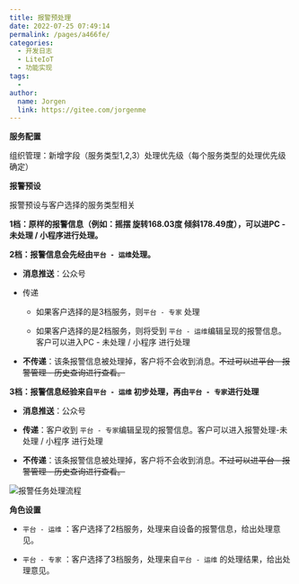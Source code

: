 ```yaml
---
title: 报警预处理
date: 2022-07-25 07:49:14
permalink: /pages/a466fe/
categories:
  - 开发日志
  - LiteIoT
  - 功能实现
tags:
  - 
author: 
  name: Jorgen
  link: https://gitee.com/jorgenme
---
```

**服务配置**

组织管理：新增字段（服务类型1,2,3）处理优先级（每个服务类型的处理优先级确定）

**报警预设**

报警预设与客户选择的服务类型相关

**1档：原样的报警信息（例如：摇摆 旋转168.03度 倾斜178.49度），可以进PC - 未处理 / 小程序进行处理。**

**2档：报警信息会先经由`平台 - 运维`处理。**

- **消息推送**：公众号

- 传递

  - 如果客户选择的是3档服务，则`平台 - 专家` 处理

  - 如果客户选择的是2档服务，则将受到 `平台 - 运维`编辑呈现的报警信息。客户可以进入PC - 未处理 / 小程序 进行处理

 

- **不传递**：该条报警信息被处理掉，客户将不会收到消息。~~不过可以进平台 - 报警管理 - 历史查询进行查看。~~

**3档：报警信息经验来自`平台 - 运维` 初步处理，再由`平台 - 专家`进行处理**

- **消息推送**：公众号

- **传递**：客户收到 `平台 - 专家`编辑呈现的报警信息。客户可以进入报警处理-未处理 / 小程序 进行处理

- **不传递**：该条报警信息被处理掉，客户将不会收到消息。~~不过可以进平台 - 报警管理 - 历史查询进行查看。~~

![报警任务处理流程](https://github.com/jorgen-zhao/coder_blog/blob/main/images/LiteIoT/%E6%8A%A5%E8%AD%A6%E4%BB%BB%E5%8A%A1%E5%A4%84%E7%90%86%E6%B5%81%E7%A8%8B%E5%9B%BE.jpg?raw=true)

**角色设置**

- `平台 - 运维` ：客户选择了2档服务，处理来自设备的报警信息，给出处理意见。

- `平台 - 专家` ：客户选择了3档服务，处理来自`平台 - 运维` 的处理结果，给出处理意见。

